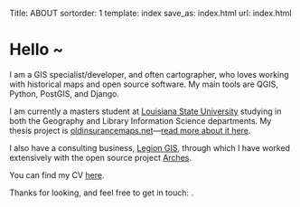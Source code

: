 Title: ABOUT
sortorder: 1
template: index
save_as: index.html
url: index.html

# Hello ~

<!-- <div class="row">
<div class="col-xs-12 col-sm-9"> -->

I am a GIS specialist/developer, and often cartographer, who loves working with historical maps and open source software. My main tools are QGIS, Python, PostGIS, and Django.

I am currently a masters student at [Louisiana State University](https://lsu.edu) studying in both the Geography and Library Information Science departments. My thesis project is [oldinsurancemaps.net](https://oldinsurancemaps.net)&mdash;[read more about it here](pages/old-insurance-maps.html).

I also have a consulting business, [Legion GIS](https://legiongis.com), through which I have worked extensively with the open source project [Arches](https://archesproject.org).

You can find my CV [here](pages/cv.html).

Thanks for looking, and feel free to get in touch: <a class="email-address-txt"></a>.

<!-- <iframe src='https://view.officeapps.live.com/op/embed.aspx?src=[https://mradamcox.github.io/theme/files/slides_AC.pptx]' width='100%' height='600px' frameborder='0'> -->
<!-- <iframe src='https://mradamcox.github.io' width='100%' height='600px' frameborder='0'> -->
<!-- </div>
<div class="col-xs-12 col-sm-3">
<img src="/theme/img/ac_headshot.jpg"></a>
</div>
</div> -->
